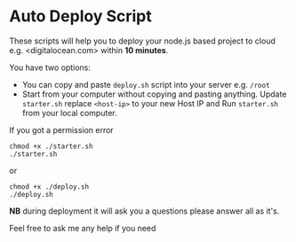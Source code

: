 # Auto Deploy Script

These scripts will help you to deploy your node.js based project to cloud e.g. <digitalocean.com> within **10 minutes**.

You have two options:

- You can copy and paste `deploy.sh` script into your server e.g. `/root`
- Start from your computer without copying and pasting anything. Update `starter.sh` replace `<host-ip>` to your new Host IP and Run `starter.sh` from your local computer.

If you got a permission error

```shell
chmod +x ./starter.sh
./starter.sh
```

or

```shell
chmod +x ./deploy.sh
./deploy.sh
```

**NB** during deployment it will ask you a questions please answer all as it's.

Feel free to ask me any help if you need
